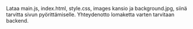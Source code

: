 Lataa main.js, index.html, style.css, images kansio ja background.jpg, siinä tarvitta sivun pyörittämiselle. Yhteydenotto lomaketta varten tarvitaan backend.
